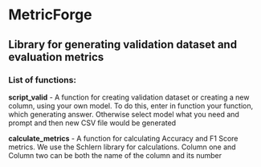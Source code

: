 # **MetricForge**
## Library for generating validation dataset and evaluation metrics

### List of functions:

**script_valid** - A function for creating validation dataset or creating a new column, using your own model. To do this, enter in function your function, which generating answer. Otherwise select model what you need and prompt and then new CSV file would be generated

**calculate_metrics** - A function for calculating Accuracy and F1 Score metrics. We use the Schlern library for calculations. Column one and Column two can be both the name of the column and its number
